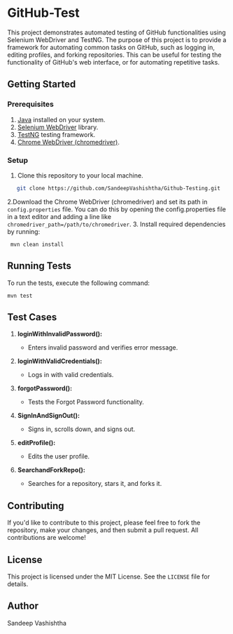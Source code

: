 # GitHub-Test

This project demonstrates automated testing of GitHub functionalities using Selenium WebDriver and TestNG. The purpose of this project is to provide a framework for automating common tasks on GitHub, such as logging in, editing profiles, and forking repositories. This can be useful for testing the functionality of GitHub's web interface, or for automating repetitive tasks.

## Getting Started

### Prerequisites

1. [Java](https://www.oracle.com/java/technologies/javase-jdk11-downloads.html) installed on your system.
2. [Selenium WebDriver](https://www.selenium.dev/downloads/) library.
3. [TestNG](https://testng.org/doc/download.html) testing framework.
4. [Chrome WebDriver (chromedriver)](https://sites.google.com/a/chromium.org/chromedriver/downloads).

### Setup

1. Clone this repository to your local machine.
```bash
   git clone https://github.com/SandeepVashishtha/Github-Testing.git
```
2.Download the Chrome WebDriver (chromedriver) and set its path in `config.properties` file. You can do this by opening the config.properties file in a text editor and adding a line like `chromedriver_path=/path/to/chromedriver`.
3. Install required dependencies by running:

```
 mvn clean install
```

## Running Tests

To run the tests, execute the following command:

```
mvn test
```

## Test Cases

1. **loginWithInvalidPassword():**
   - Enters invalid password and verifies error message.

2. **loginWithValidCredentials():**
   - Logs in with valid credentials.

3. **forgotPassword():**
   - Tests the Forgot Password functionality.

4. **SignInAndSignOut():**
   - Signs in, scrolls down, and signs out.

5. **editProfile():**
   - Edits the user profile.

6. **SearchandForkRepo():**
   - Searches for a repository, stars it, and forks it.

## Contributing

If you'd like to contribute to this project, please feel free to fork the repository, make your changes, and then submit a pull request. All contributions are welcome!

## License

This project is licensed under the MIT License. See the `LICENSE` file for details.

## Author

Sandeep Vashishtha
